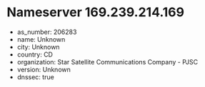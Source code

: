 # Nameserver 169.239.214.169

* as_number: 206283
* name: Unknown
* city: Unknown
* country: CD
* organization: Star Satellite Communications Company - PJSC
* version: Unknown
* dnssec: true
